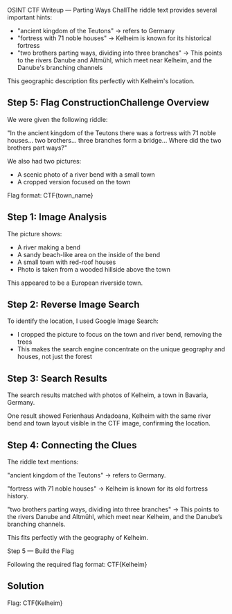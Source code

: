 OSINT CTF Writeup — Parting Ways ChallThe riddle text provides several important hints:

- "ancient kingdom of the Teutons" → refers to Germany
- "fortress with 71 noble houses" → Kelheim is known for its historical fortress
- "two brothers parting ways, dividing into three branches" → This points to the rivers Danube and Altmühl, which meet near Kelheim, and the Danube's branching channels

This geographic description fits perfectly with Kelheim's location.

## Step 5: Flag ConstructionChallenge Overview

We were given the following riddle:

"In the ancient kingdom of the Teutons there was a fortress with 71 noble houses… two brothers… three branches form a bridge… Where did the two brothers part ways?"

We also had two pictures:
- A scenic photo of a river bend with a small town
- A cropped version focused on the town

Flag format: CTF{town_name}

## Step 1: Image Analysis

The picture shows:
- A river making a bend
- A sandy beach-like area on the inside of the bend
- A small town with red-roof houses
- Photo is taken from a wooded hillside above the town

This appeared to be a European riverside town.

## Step 2: Reverse Image Search

To identify the location, I used Google Image Search:
- I cropped the picture to focus on the town and river bend, removing the trees
- This makes the search engine concentrate on the unique geography and houses, not just the forest

## Step 3: Search Results

The search results matched with photos of Kelheim, a town in Bavaria, Germany.

One result showed Ferienhaus Andadoana, Kelheim with the same river bend and town layout visible in the CTF image, confirming the location.

## Step 4: Connecting the Clues

The riddle text mentions:

"ancient kingdom of the Teutons" → refers to Germany.

"fortress with 71 noble houses" → Kelheim is known for its old fortress history.

"two brothers parting ways, dividing into three branches" → This points to the rivers Danube and Altmühl, which meet near Kelheim, and the Danube’s branching channels.

This fits perfectly with the geography of Kelheim.

Step 5 — Build the Flag

Following the required flag format:
CTF{Kelheim}

## Solution

Flag: CTF{Kelheim}
